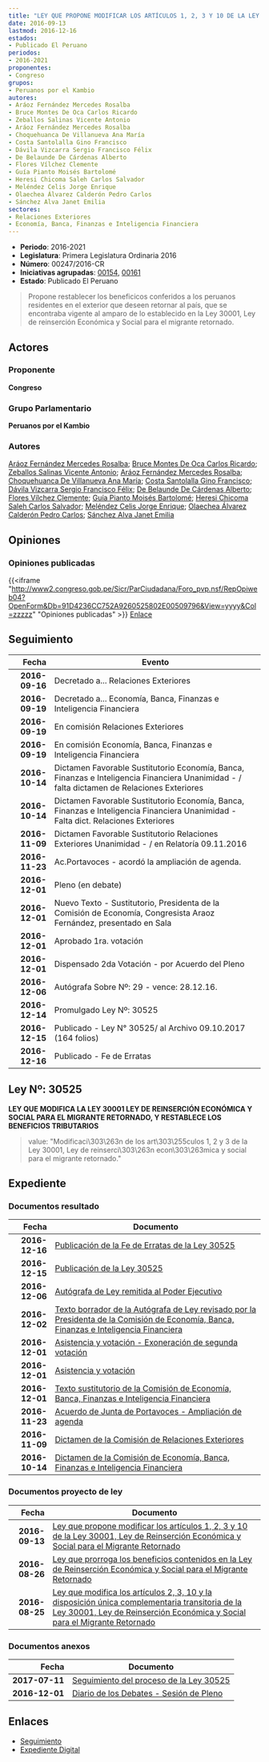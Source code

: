 ```yaml
---
title: "LEY QUE PROPONE MODIFICAR LOS ARTÍCULOS 1, 2, 3 Y 10 DE LA LEY 30001, LEY DE REINSERCIÓN ECONÓMICA Y SOCIAL PARA EL MIGRANTE RETORNADO"
date: 2016-09-13
lastmod: 2016-12-16
estados:
- Publicado El Peruano
periodos:
- 2016-2021
proponentes:
- Congreso
grupos:
- Peruanos por el Kambio
autores:
- Aráoz Fernández Mercedes Rosalba
- Bruce Montes De Oca Carlos Ricardo
- Zeballos Salinas Vicente Antonio
- Aráoz Fernández Mercedes Rosalba
- Choquehuanca De Villanueva Ana María
- Costa Santolalla Gino Francisco
- Dávila Vizcarra Sergio Francisco Félix
- De Belaunde De Cárdenas Alberto
- Flores Vílchez Clemente
- Guía Pianto Moisés Bartolomé
- Heresi Chicoma Saleh Carlos Salvador
- Meléndez Celis Jorge Enrique
- Olaechea Álvarez Calderón Pedro Carlos
- Sánchez Alva Janet Emilia
sectores:
- Relaciones Exteriores
- Economía, Banca, Finanzas e Inteligencia Financiera
---
```

- **Periodo**: 2016-2021
- **Legislatura**: Primera Legislatura Ordinaria 2016
- **Número**: 00247/2016-CR
- **Iniciativas agrupadas**: [00154](../../00100/00154), [00161](../../00100/00161)
- **Estado**: Publicado El Peruano

> Propone restablecer los beneficicos conferidos a los peruanos residentes en el exterior que deseen retornar al país, que se encontraba vigente al amparo de lo establecido en la Ley 30001, Ley de reinserción Económica y Social para el migrante retornado.


## Actores

### Proponente

**Congreso**

### Grupo Parlamentario

**Peruanos por el Kambio**

### Autores

[Aráoz Fernández Mercedes Rosalba](mailto:mailto:maraoz@congreso.gob.pe); [Bruce Montes De Oca Carlos Ricardo](mailto:mailto:cbruce@congreso.gob.pe); [Zeballos Salinas Vicente Antonio](mailto:mailto:vzeballos@congreso.gob.pe); [Aráoz Fernández Mercedes Rosalba](mailto:mailto:maraoz@congreso.gob.pe); [Choquehuanca De Villanueva Ana María](mailto:mailto:achoquehuanca@congreso.gob.pe); [Costa Santolalla Gino Francisco](mailto:mailto:gcosta@congreso.gob.pe); [Dávila Vizcarra Sergio Francisco Félix](mailto:mailto:sdavila@congreso.gob.pe); [De Belaunde De Cárdenas Alberto](mailto:mailto:adebelaunde@congreso.gob.pe); [Flores Vílchez Clemente](mailto:mailto:cflores@congreso.gob.pe); [Guía Pianto Moisés Bartolomé](mailto:mailto:mguia@congreso.gob.pe); [Heresi Chicoma Saleh Carlos Salvador](mailto:mailto:sheresi@congreso.gob.pe); [Meléndez Celis Jorge Enrique](mailto:mailto:jmelendez@congreso.gob.pe); [Olaechea Álvarez Calderón Pedro Carlos](mailto:mailto:polaechea@congreso.gob.pe); [Sánchez Alva Janet Emilia](mailto:mailto:jsancheza@congreso.gob.pe)

## Opiniones

### Opiniones publicadas

{{<iframe "http://www2.congreso.gob.pe/Sicr/ParCiudadana/Foro_pvp.nsf/RepOpiweb04?OpenForm&Db=91D4236CC752A9260525802E00509796&View=yyyy&Col=zzzzz" "Opiniones publicadas" >}}
[Enlace](http://www2.congreso.gob.pe/Sicr/ParCiudadana/Foro_pvp.nsf/RepOpiweb04?OpenForm&Db=91D4236CC752A9260525802E00509796&View=yyyy&Col=zzzzz)


## Seguimiento

| Fecha | Evento |
|------:|--------|
| **2016-09-16** | Decretado a... Relaciones Exteriores |
| **2016-09-19** | Decretado a... Economía, Banca, Finanzas e Inteligencia Financiera |
| **2016-09-19** | En comisión Relaciones Exteriores |
| **2016-09-19** | En comisión Economía, Banca, Finanzas e Inteligencia Financiera |
| **2016-10-14** | Dictamen Favorable Sustitutorio Economía, Banca, Finanzas e Inteligencia Financiera Unanimidad - / falta dictamen de Relaciones Exteriores |
| **2016-10-14** | Dictamen Favorable Sustitutorio Economía, Banca, Finanzas e Inteligencia Financiera Unanimidad - Falta dict. Relaciones Exteriores |
| **2016-11-09** | Dictamen Favorable Sustitutorio Relaciones Exteriores Unanimidad - / en Relatoría 09.11.2016 |
| **2016-11-23** | Ac.Portavoces - acordó la ampliación de agenda. |
| **2016-12-01** | Pleno (en debate) |
| **2016-12-01** | Nuevo Texto - Sustitutorio, Presidenta de la Comisión de Economía, Congresista Araoz Fernández, presentado en Sala |
| **2016-12-01** | Aprobado 1ra. votación |
| **2016-12-01** | Dispensado 2da Votación - por Acuerdo del Pleno |
| **2016-12-06** | Autógrafa Sobre Nº: 29 - vence: 28.12.16. |
| **2016-12-14** | Promulgado Ley Nº: 30525 |
| **2016-12-15** | Publicado - Ley N° 30525/ al Archivo 09.10.2017 (164 folios) |
| **2016-12-16** | Publicado - Fe de Erratas |

## Ley Nº: 30525

**LEY QUE MODIFICA LA LEY 30001 LEY DE REINSERCIÓN ECONÓMICA Y SOCIAL PARA EL MIGRANTE RETORNADO, Y RESTABLECE LOS BENEFICIOS TRIBUTARIOS**

> value: "Modificaci\303\263n de los art\303\255culos 1, 2 y 3 de la Ley 30001, Ley de reinserci\303\263n econ\303\263mica y social para el migrante retornado."


## Expediente

### Documentos resultado

| Fecha | Documento |
|------:|-----------|
| **2016-12-16** | [Publicación de la Fe de Erratas de la Ley 30525](http://www.leyes.congreso.gob.pe/Documentos/2016_2021/Fe_de_Erratas/Leyes/30525-FE.pdf) |
| **2016-12-15** | [Publicación de la Ley 30525](http://www.leyes.congreso.gob.pe/Documentos/2016_2021/ADLP/Normas_Legales/30525-LEY.pdf) |
| **2016-12-06** | [Autógrafa de Ley remitida al Poder Ejecutivo](http://www.leyes.congreso.gob.pe/Documentos/2016_2021/ADLP/Texto_Aprobado/AU0015420161206.pdf) |
| **2016-12-02** | [Texto borrador de la Autógrafa de Ley revisado por la Presidenta de la Comisión de Economía, Banca, Finanzas e Inteligencia Financiera](http://www.leyes.congreso.gob.pe/Documentos/2016_2021/Texto_Borrador_de_Autografa/BAU0015420161202.pdf) |
| **2016-12-01** | [Asistencia y votación - Exoneración de segunda votación](http://www.leyes.congreso.gob.pe/Documentos/2016_2021/Asistencia_y_Votacion/Proyectos_de_Ley/Exoneracion_de_Segunda_Votacion/ESV0015420161201..pdf) |
| **2016-12-01** | [Asistencia y votación](http://www.leyes.congreso.gob.pe/Documentos/2016_2021/Asistencia_y_Votacion/Proyectos_de_Ley/AV0015420161201..pdf) |
| **2016-12-01** | [Texto sustitutorio de la Comisión de Economía, Banca, Finanzas e Inteligencia Financiera](http://www.leyes.congreso.gob.pe/Documentos/2016_2021/Texto_Sustitutorio/Proyectos_de_Ley/TS0015420161201.pdf) |
| **2016-11-23** | [Acuerdo de Junta de Portavoces - Ampliación de agenda](http://www.leyes.congreso.gob.pe/Documentos/2016_2021/Acuerdos/Junta_Portavoces/AJP0015420161123.pdf) |
| **2016-11-09** | [Dictamen de la Comisión de Relaciones Exteriores](http://www.leyes.congreso.gob.pe/Documentos/2016_2021/Dictamenes/Proyectos_de_Ley/00154DC20MAY20161109..pdf) |
| **2016-10-14** | [Dictamen de la Comisión de Economía, Banca, Finanzas e Inteligencia Financiera](http://www.leyes.congreso.gob.pe/Documentos/2016_2021/Dictamenes/Proyectos_de_Ley/00154DC09MAY20161014_.pdf) |

### Documentos proyecto de ley

| Fecha | Documento |
|------:|-----------|
| **2016-09-13** | [Ley que propone modificar los artículos 1, 2, 3 y 10 de la Ley 30001, Ley de Reinserción Económica y Social para el Migrante Retornado](http://www.leyes.congreso.gob.pe/Documentos/2016_2021/Proyectos_de_Ley_y_de_Resoluciones_Legislativas/PL0024720160913..pdf) |
| **2016-08-26** | [Ley que prorroga los beneficios contenidos en la Ley de Reinserción Económica y Social para el Migrante Retornado](http://www.leyes.congreso.gob.pe/Documentos/2016_2021/Proyectos_de_Ley_y_de_Resoluciones_Legislativas/PL0016120160826..pdf) |
| **2016-08-25** | [Ley que modifica los artículos 2, 3, 10 y la disposición única complementaria transitoria de la Ley 30001, Ley de Reinserción Económica y Social para el Migrante Retornado](http://www.leyes.congreso.gob.pe/Documentos/2016_2021/Proyectos_de_Ley_y_de_Resoluciones_Legislativas/PL0015420160825..pdf) |

### Documentos anexos

| Fecha | Documento |
|------:|-----------|
| **2017-07-11** | [Seguimiento del proceso de la Ley 30525](http://www.leyes.congreso.gob.pe/Documentos/2016_2021/Seguimiento_de_Proyectos_de_Ley/00154PL20170711.pdf) |
| **2016-12-01** | [Diario de los Debates - Sesión de Pleno](http://www.leyes.congreso.gob.pe/Documentos/2016_2021/ADLP/Diario_Debates/30525_DD.pdf) |

## Enlaces

- [Seguimiento](http://www2.congreso.gob.pe/Sicr/TraDocEstProc/CLProLey2016.nsf/f7fff46988ca05b1052578e100829cc7/1029e8e014ee8f1f0525802e005559a1?OpenDocument)
- [Expediente Digital](http://www2.congreso.gob.pe/Sicr/TraDocEstProc/CLProLey2016.nsf/f7fff46988ca05b1052578e100829cc7/1029e8e014ee8f1f0525802e005559a1?OpenDocument&Click=05257FB7005EB655.eb71d0cf91d8294e05256cdf006b5706/$Body/0.1C6C)

